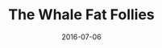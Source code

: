 ---
title: The Whale Fat Follies
location: 'The Taproot (Anchorage, AK)'
date: 2016-07-06
tweets:
  - 'https://twitter.com/thomasABoyt/status/750909192429400065'
---